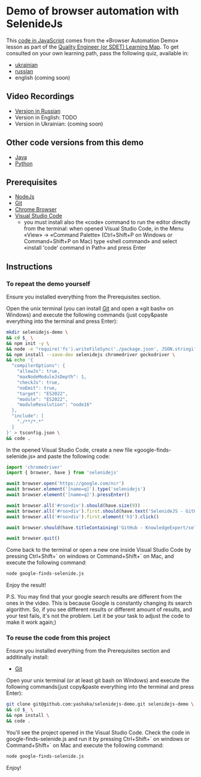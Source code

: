 # Demo of browser automation with SelenideJs

This [code in JavaScript](https://github.com/autotesthow/selenidejs-demo) comes from the «Browser Automation Demo» lesson as part of the [Quality Engineer (or SDET) Learning Map](http://autotest.how/map). To get consulted on your own learning path, pass the following quiz, available in:

* [ukrainian](https://forms.gle/gjQLK8geTtndmdx76)
* [russian](https://forms.gle/TJp9EZubqcLf4p3K6)
* english (coming soon)

## Video Recordings

* [Version in Russian](https://www.loom.com/share/b521ce3df4704825bb4030388f358d78)
* Version in English: TODO
* Version in Ukrainian: (coming soon)

## Other code versions from this demo

* [Java](https://github.com/autotesthow/jselenide-demo)
* [Python](https://github.com/autotesthow/selene-demo)

## Prerequisites

* [NodeJs](https://nodejs.org/en/download/current/)
* [Git](https://git-scm.com/)
* [Chrome Browser](https://www.google.com/chrome/)
* [Visual Studio Code](https://code.visualstudio.com/)
  * you must install also the «code» command to run the editor directly from the terminal: when opened Visual Studio Code, in the Menu «View» -> «Command Palette» (Ctrl+Shift+P on Windows or Command+Shift+P on Mac) type «shell command» and select «install 'code' command in Path» and press Enter

## Instructions

### To repeat the demo yourself

Ensure you installed everything from the Prerequisites section.

Open the unix terminal (you can install [Git](https://git-scm.com/) and open a «git bash» on Windows) and execute the following commands (just copy&paste everything into the terminal and press Enter):

```bash
mkdir selenidejs-demo \
&& cd $_ \
&& npm init -y \
&& node -e "require('fs').writeFileSync('./package.json', JSON.stringify({type: 'module', ...require('./package.json'), license: 'MIT'}, null, 2))" \
&& npm install --save-dev selenidejs chromedriver geckodriver \
&& echo '{
  "compilerOptions": {
    "allowJs": true,
    "maxNodeModuleJsDepth": 1,
    "checkJs": true,
    "noEmit": true,
    "target": "ES2022",
    "module": "ES2022",
    "moduleResolution": "node16"
  },
  "include": [
    "./**/*.*"
  ]
}' > tsconfig.json \
&& code .

```

In the opened Visual Studio Code, create a new file «google-finds-selenide.js» and paste the following code:

```javascript
import 'chromedriver'
import { browser, have } from 'selenidejs'

await browser.open('https://google.com/ncr')
await browser.element('[name=q]').type('selenidejs')
await browser.element('[name=q]').pressEnter()

await browser.all('#rso>div').should(have.size(9))
await browser.all('#rso>div').first.should(have.text('SelenideJS - GitHub'))
await browser.all('#rso>div').first.element('h3').click()

await browser.should(have.titleContaining('GitHub - KnowledgeExpert/selenidejs'))

await browser.quit()
```

Come back to the terminal or open a new one inside Visual Studio Code by pressing Ctrl+Shift+\` on windows or Command+Shift+\` on Mac, and execute the following command:

```bash
node google-finds-selenide.js
```

Enjoy the result!

P.S.
You may find that your google search results are different from the ones in the video. This is because Google is constantly changing its search algorithm. So, if you see different results or different amount of results, and your test fails, it's not the problem. Let it be your task to adjust the code to make it work again;)

### To reuse the code from this project

Ensure you installed everything from the Prerequisites section and additinally install:

* [Git](https://git-scm.com/)

Open your unix terminal (or at least git bash on Windows) and execute the following commands(just copy&paste everything into the terminal and press Enter):

```bash
git clone git@github.com:yashaka/selenidejs-demo.git selenidejs-demo \
&& cd $_ \
&& npm install \
&& code .
```

You'll see the project opened in the Visual Studio Code. Check the code in google-finds-selenide.js and run it by pressing Ctrl+Shift+\` on windows or Command+Shift+\` on Mac and execute the following command:

```bash
node google-finds-selenide.js
```

Enjoy!
